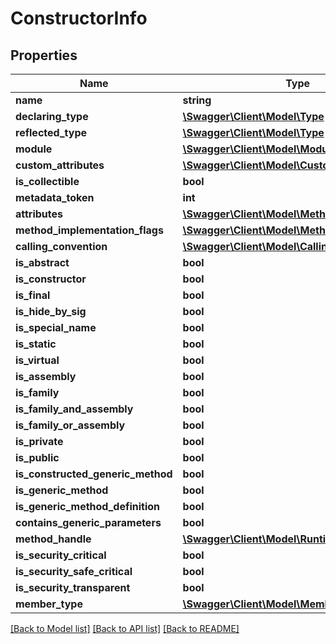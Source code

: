 # ConstructorInfo

## Properties
Name | Type | Description | Notes
------------ | ------------- | ------------- | -------------
**name** | **string** |  | [optional] 
**declaring_type** | [**\Swagger\Client\Model\Type**](Type.md) |  | [optional] 
**reflected_type** | [**\Swagger\Client\Model\Type**](Type.md) |  | [optional] 
**module** | [**\Swagger\Client\Model\Module**](Module.md) |  | [optional] 
**custom_attributes** | [**\Swagger\Client\Model\CustomAttributeData[]**](CustomAttributeData.md) |  | [optional] 
**is_collectible** | **bool** |  | [optional] 
**metadata_token** | **int** |  | [optional] 
**attributes** | [**\Swagger\Client\Model\MethodAttributes**](MethodAttributes.md) |  | [optional] 
**method_implementation_flags** | [**\Swagger\Client\Model\MethodImplAttributes**](MethodImplAttributes.md) |  | [optional] 
**calling_convention** | [**\Swagger\Client\Model\CallingConventions**](CallingConventions.md) |  | [optional] 
**is_abstract** | **bool** |  | [optional] 
**is_constructor** | **bool** |  | [optional] 
**is_final** | **bool** |  | [optional] 
**is_hide_by_sig** | **bool** |  | [optional] 
**is_special_name** | **bool** |  | [optional] 
**is_static** | **bool** |  | [optional] 
**is_virtual** | **bool** |  | [optional] 
**is_assembly** | **bool** |  | [optional] 
**is_family** | **bool** |  | [optional] 
**is_family_and_assembly** | **bool** |  | [optional] 
**is_family_or_assembly** | **bool** |  | [optional] 
**is_private** | **bool** |  | [optional] 
**is_public** | **bool** |  | [optional] 
**is_constructed_generic_method** | **bool** |  | [optional] 
**is_generic_method** | **bool** |  | [optional] 
**is_generic_method_definition** | **bool** |  | [optional] 
**contains_generic_parameters** | **bool** |  | [optional] 
**method_handle** | [**\Swagger\Client\Model\RuntimeMethodHandle**](RuntimeMethodHandle.md) |  | [optional] 
**is_security_critical** | **bool** |  | [optional] 
**is_security_safe_critical** | **bool** |  | [optional] 
**is_security_transparent** | **bool** |  | [optional] 
**member_type** | [**\Swagger\Client\Model\MemberTypes**](MemberTypes.md) |  | [optional] 

[[Back to Model list]](../../README.md#documentation-for-models) [[Back to API list]](../../README.md#documentation-for-api-endpoints) [[Back to README]](../../README.md)

